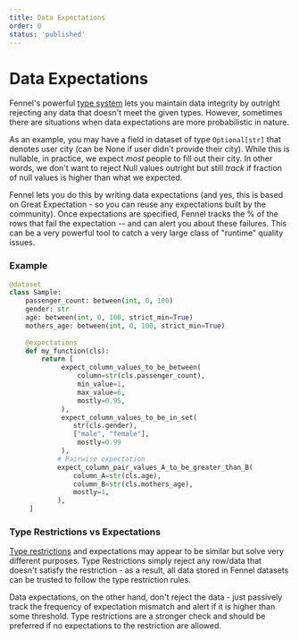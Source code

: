 ```yaml
---
title: Data Expectations
order: 0
status: 'published'
---
```


# Data Expectations

Fennel's powerful [type system](/api-reference/data-types) lets you maintain data integrity by outright rejecting any data that doesn't meet the given types. However, sometimes there are situations when data expectations are more probabilistic in nature.&#x20;

As an example, you may have a field in dataset of type `Optional[str]` that denotes user city (can be None if user didn't provide their city). While this is nullable, in practice, we expect _most_ people to fill out their city. In other words, we don't want to reject Null values outright but still _track_ if fraction of null values is higher than what we expected.&#x20;

Fennel lets you do this by writing data expectations (and yes, this is based on Great Expectation - so you can reuse any expectations built by the community). Once expectations are specified, Fennel tracks the % of the rows that fail the expectation -- and can alert you about these failures. This can be a very powerful tool to catch a very large class of "runtime" quality issues.&#x20;

### Example

```python
@dataset
class Sample:
    passenger_count: between(int, 0, 100)
    gender: str
    age: between(int, 0, 100, strict_min=True)
    mothers_age: between(int, 0, 100, strict_min=True)  
    
    @expectations
    def my_function(cls):
        return [
             expect_column_values_to_be_between(
                 column=str(cls.passenger_count),
                 min_value=1,
                 max_value=6,
                 mostly=0.95,
             ),
             expect_column_values_to_be_in_set(
                str(cls.gender),
                ["male", "female"],
                 mostly=0.99
             ),
            # Pairwise expectation
            expect_column_pair_values_A_to_be_greater_than_B(
                column_A=str(cls.age), 
                column_B=str(cls.mothers_age),
                mostly=1,
            ),
     ]
```

### Type Restrictions vs Expectations

[Type restrictions](/api-reference/data-types) and expectations may appear to be similar but solve very different purposes. Type Restrictions simply reject any row/data that doesn't satisfy the restriction - as a result, all data stored in Fennel datasets can be trusted to follow the type restriction rules.

Data expectations, on the other hand, don't reject the data - just passively track the frequency of expectation mismatch and alert if it is higher than some threshold. Type restrictions are a stronger check and should be preferred if no expectations to the restriction are allowed.&#x20;

